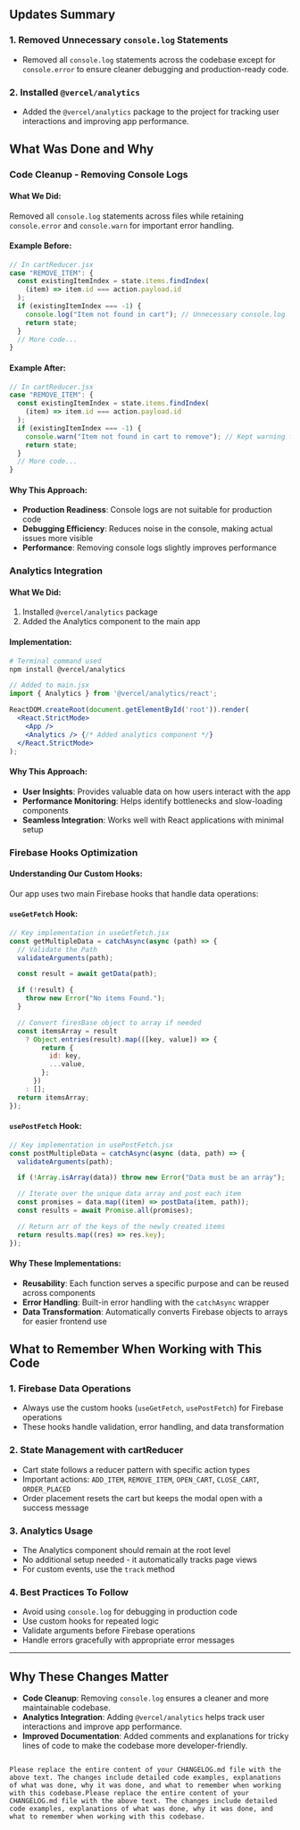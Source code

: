 ## Updates Summary

### 1. Removed Unnecessary `console.log` Statements
- Removed all `console.log` statements across the codebase except for `console.error` to ensure cleaner debugging and production-ready code.

### 2. Installed `@vercel/analytics`
- Added the `@vercel/analytics` package to the project for tracking user interactions and improving app performance.

## What Was Done and Why

### Code Cleanup - Removing Console Logs

#### What We Did:
Removed all `console.log` statements across files while retaining `console.error` and `console.warn` for important error handling.

#### Example Before:
```javascript
// In cartReducer.jsx
case "REMOVE_ITEM": {
  const existingItemIndex = state.items.findIndex(
    (item) => item.id === action.payload.id
  );
  if (existingItemIndex === -1) {
    console.log("Item not found in cart"); // Unnecessary console.log
    return state;
  }
  // More code...
}
```

#### Example After:
```javascript
// In cartReducer.jsx
case "REMOVE_ITEM": {
  const existingItemIndex = state.items.findIndex(
    (item) => item.id === action.payload.id
  );
  if (existingItemIndex === -1) {
    console.warn("Item not found in cart to remove"); // Kept warning for debugging
    return state;
  }
  // More code...
}
```

#### Why This Approach:
- **Production Readiness**: Console logs are not suitable for production code
- **Debugging Efficiency**: Reduces noise in the console, making actual issues more visible
- **Performance**: Removing console logs slightly improves performance

### Analytics Integration

#### What We Did:
1. Installed `@vercel/analytics` package
2. Added the Analytics component to the main app

#### Implementation:
```bash
# Terminal command used
npm install @vercel/analytics
```

```jsx
// Added to main.jsx
import { Analytics } from '@vercel/analytics/react';

ReactDOM.createRoot(document.getElementById('root')).render(
  <React.StrictMode>
    <App />
    <Analytics /> {/* Added analytics component */}
  </React.StrictMode>
);
```

#### Why This Approach:
- **User Insights**: Provides valuable data on how users interact with the app
- **Performance Monitoring**: Helps identify bottlenecks and slow-loading components
- **Seamless Integration**: Works well with React applications with minimal setup

### Firebase Hooks Optimization

#### Understanding Our Custom Hooks:
Our app uses two main Firebase hooks that handle data operations:

#### `useGetFetch` Hook:
```javascript
// Key implementation in useGetFetch.jsx
const getMultipleData = catchAsync(async (path) => {
  // Validate the Path
  validateArguments(path);

  const result = await getData(path);

  if (!result) {
    throw new Error("No items Found.");
  }

  // Convert firesBase object to array if needed
  const itemsArray = result
    ? Object.entries(result).map(([key, value]) => {
        return {
          id: key,
          ...value,
        };
      })
    : [];
  return itemsArray;
});
```

#### `usePostFetch` Hook:
```javascript
// Key implementation in usePostFetch.jsx
const postMultipleData = catchAsync(async (data, path) => {
  validateArguments(path);

  if (!Array.isArray(data)) throw new Error("Data must be an array");

  // Iterate over the unique data array and post each item
  const promises = data.map((item) => postData(item, path));
  const results = await Promise.all(promises);

  // Return arr of the keys of the newly created items
  return results.map((res) => res.key);
});
```

#### Why These Implementations:
- **Reusability**: Each function serves a specific purpose and can be reused across components
- **Error Handling**: Built-in error handling with the `catchAsync` wrapper
- **Data Transformation**: Automatically converts Firebase objects to arrays for easier frontend use

## What to Remember When Working with This Code

### 1. Firebase Data Operations
- Always use the custom hooks (`useGetFetch`, `usePostFetch`) for Firebase operations
- These hooks handle validation, error handling, and data transformation

### 2. State Management with cartReducer
- Cart state follows a reducer pattern with specific action types
- Important actions: `ADD_ITEM`, `REMOVE_ITEM`, `OPEN_CART`, `CLOSE_CART`, `ORDER_PLACED`
- Order placement resets the cart but keeps the modal open with a success message

### 3. Analytics Usage
- The Analytics component should remain at the root level
- No additional setup needed - it automatically tracks page views
- For custom events, use the `track` method

### 4. Best Practices To Follow
- Avoid using `console.log` for debugging in production code
- Use custom hooks for repeated logic
- Validate arguments before Firebase operations
- Handle errors gracefully with appropriate error messages

---

## Why These Changes Matter
- **Code Cleanup**: Removing `console.log` ensures a cleaner and more maintainable codebase.
- **Analytics Integration**: Adding `@vercel/analytics` helps track user interactions and improve app performance.
- **Improved Documentation**: Added comments and explanations for tricky lines of code to make the codebase more developer-friendly.
```

Please replace the entire content of your CHANGELOG.md file with the above text. The changes include detailed code examples, explanations of what was done, why it was done, and what to remember when working with this codebase.Please replace the entire content of your CHANGELOG.md file with the above text. The changes include detailed code examples, explanations of what was done, why it was done, and what to remember when working with this codebase.